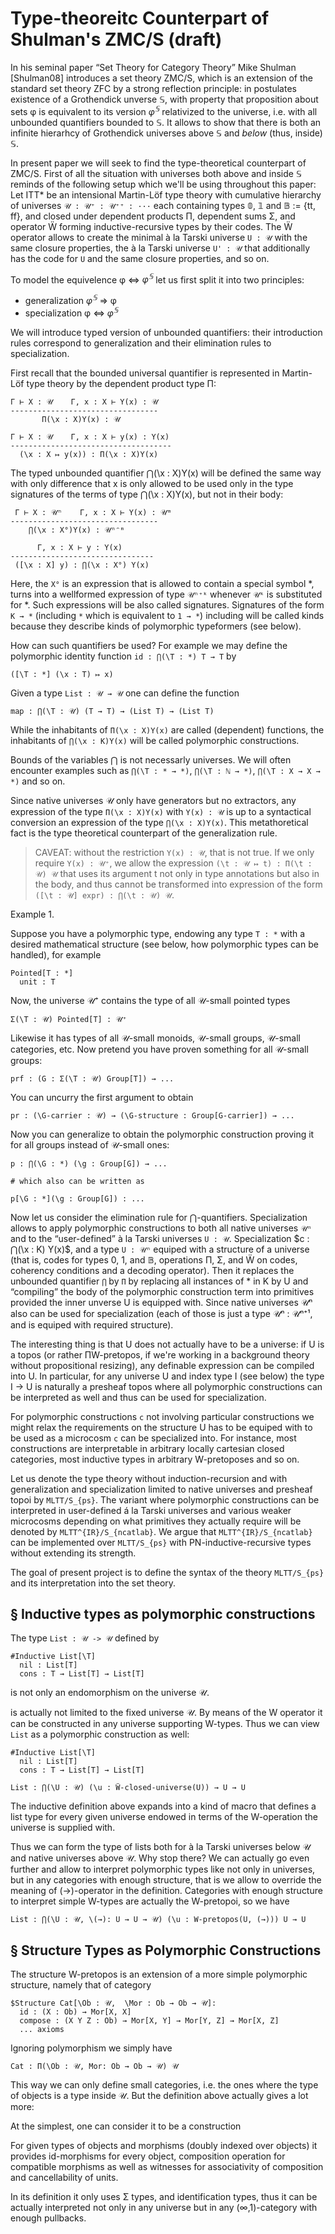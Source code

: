 Type-theoreitc Counterpart of Shulman's ZMC/S (draft)
=====================================================

In his seminal paper “Set Theory for Category Theory” Mike Shulman [Shulman08] introduces
a set theory ZMC/S, which is an extension of the standard set theory ZFC by a strong reflection
principle: in postulates existence of a Grothendick unverse 𝕊, with property that proposition
about sets φ is equivalent to its version $φ^𝕊$ relativized to the universe, i.e. with all
unbounded quantifiers bounded to 𝕊. It allows to show that there is both an infinite hierarhcy
of Grothendick universes above 𝕊 and _below_ (thus, inside) 𝕊.

In present paper we will seek to find the type-theoretical counterpart of ZMC/S. First of all
the situation with universes both above and inside 𝕊 reminds of the following setup which we'll
be using throughout this paper:
Let ITT* be an intensional Martin-Löf type theory with cumulative hierarchy of universes
`𝒰 : 𝒰⁺ : 𝒰⁺⁺ : ···` each containing types 𝟘, 𝟙 and 𝔹 := {tt, ff}, and closed under dependent
products Π, dependent sums Σ, and operator Ẅ forming inductive-recursive types by their codes.
The Ẅ operator allows to create the minimal à la Tarski universe `U : 𝒰` with the same closure
properties, the à la Tarski universe `U' : 𝒰` that additionally has the code for `U` and the
same closure properties, and so on.

To model the equivelence φ ⇔ $φ^𝕊$ let us first split it into two principles:
- generalization $φ^𝕊$ ⇒ φ
- specialization φ ⇔ $φ^𝕊$

We will introduce typed version of unbounded quantifiers: their introduction rules correspond
to generalization and their elimination rules to specialization.

First recall that the bounded universal quantifier is represented in Martin-Löf type theory by
the dependent product type П:

```
Γ ⊢ X : 𝒰    Γ, x : X ⊢ Y(x) : 𝒰
---------------------------------
       П(\x : X)Y(x) : 𝒰

Γ ⊢ X : 𝒰    Γ, x : X ⊢ y(x) : Y(x)
------------------------------------
  (\x : X ↦ y(x)) : П(\x : X)Y(x)
```

The typed unbounded quantifier ⋂(\x : X)Y(x) will be defined the same way
with only difference that x is only allowed to be used only in the type
signatures of the terms of type ⋂(\x : X)Y(x), but not in their body:
```
 Γ ⊢ X : 𝒰ⁿ    Γ, x : X ⊢ Y(x) : 𝒰ᵐ
---------------------------------
    ⋂(\x : X°)Y(x) : 𝒰ⁿᵔᵐ

      Γ, x : X ⊢ y : Y(x)
--------------------------------
 ([\x : X] y) : ⋂(\x : X°) Y(x)
```

Here, the `X°` is an expression that is allowed to contain a special symbol *, turns into
a wellformed expression of type `𝒰ⁿ⁺ᵏ` whenever `𝒰ᵏ` is substituted for *. Such expressions
will be also called signatures. Signatures of the form `K → *` (including `*` which is
equivalent to `1 → *`) including will be called kinds because they describe kinds of
polymorphic typeformers (see below).

How can such quantifiers be used? For example we may define the polymorphic identity
function `id : ⋂(\T : *) T → T` by
```
([\T : *] (\x : T) ↦ x)
```

Given a type `List : 𝒰 → 𝒰` one can define the function
```
map : ⋂(\T : 𝒰) (T → T) → (List T) → (List T)
```

While the inhabitants of `П(\x : X)Y(x)` are called (dependent) functions, the inhabitants of
`⋂(\x : K)Y(x)` will be called polymorphic constructions.

Bounds of the variables ⋂ is not necessarly universes. We will often encounter examples
such as `⋂(\T : * → *)`, `⋂(\T : ℕ → *)`, `⋂(\T : X → X → *)` and so on.

Since native universes 𝒰 only have generators but no extractors, any expression of the type
`П(\x : X)Y(x)` with `Y(x) : 𝒰` is up to a syntactical conversion an expression of the type
`⋂(\x : X)Y(x)`. This metathoretical fact is the type theoretical counterpart of
the generalization rule.

> CAVEAT: without the restriction `Y(x) : 𝒰`, that is not true. If we only require `Y(x) : 𝒰⁺`,
we allow the expression `(\t : 𝒰 ↦ t) : П(\t : 𝒰) 𝒰` that uses its argument t not only in
type annotations but also in the body, and thus cannot be transformed into expression of the
form `([\t : 𝒰] expr) : ⋂(\t : 𝒰) 𝒰`.

Example 1.

Suppose you have a polymorphic type, endowing any type `T : *` with a desired mathematical structure
(see below, how polymorphic types can be handled), for example
```
Pointed[T : *]
  unit : T
```

Now, the universe 𝒰⁺ contains the type of all 𝒰-small pointed types
```
Σ(\T : 𝒰) Pointed[T] : 𝒰⁺
```

Likewise it has types of all 𝒰-small monoids, 𝒰-small groups, 𝒰-small categories, etc.
Now pretend you have proven something for all 𝒰-small groups:
```
prf : (G : Σ(\T : 𝒰) Group[T]) → ...
```

You can uncurry the first argument to obtain
```
pr : (\G-carrier : 𝒰) → (\G-structure : Group[G-carrier]) → ...
```

Now you can generalize to obtain the polymorphic construction proving it for all groups
instead of 𝒰-small ones:

```
p : ⋂(\G : *) (\g : Group[G]) → ...

# which also can be written as

p[\G : *](\g : Group[G]) : ...
```

Now let us consider the elimination rule for ⋂-quantifiers. Specialization allows to apply
polymorphic constructions to both all native universes `𝒰ⁿ` and to the “user-defined” à la
Tarski universes `U : 𝒰`. Specialization $c : ⋂(\x : K) Y(x)$, and a type `U : 𝒰ⁿ` equiped
with a structure of a universe (that is, codes for types 0, 1, and 𝔹, operations Π, Σ, and Ẅ
on codes, coherency conditions and a decoding operator). Then it replaces the unbounded quantifier
`⋂` by `П` by replacing all instances of * in K by U and “compiling” the body of the polymorphic
construction term into primitives provided the inner unverse U is equipped with. Since native
universes 𝒰ⁿ also can be used for specialization (each of those is just a type 𝒰ⁿ : 𝒰ⁿ⁺¹, and
is equiped with required structure).

The interesting thing is that U does not actually have to be a universe: if U is a topos (or
rather ПW-pretopos, if we're working in a background theory without propositional resizing),
any definable expression can be compiled into U. In particular, for any universe U and index
type I (see below) the type I -> U is naturally a presheaf topos where all polymorphic
constructions can be interpreted as well and thus can be used for specialization.

For polymorphic constructions `c` not involving particular constructions we might relax the
requirements on the structure U has to be equiped with to be used as a microcosm `c` can be
specialized into. For instance, most constructions are interpretable in arbitrary locally
cartesian closed categories, most inductive types in arbitrary W-pretoposes and so on.

Let us denote the type theory without induction-recursion and with generalization and
specialization limited to native universes and presheaf topoi by `MLTT/S_{ps}`. The variant
where polymorphic constructions can be interpreted in user-defined á la Tarski universes
and various weaker microcosms depending on what primitives they actually require will be
denoted by `MLTT^{IR}/S_{ncatlab}`. We argue that `MLTT^{IR}/S_{ncatlab}` can be implemented
over `MLTT/S_{ps}` with PN-inductive-recursive types without extending its strength.

The goal of present project is to define the syntax of the theory `MLTT/S_{ps}` and its
interpretation into the set theory.

§ Inductive types as polymorphic constructions
----------------------------------------------

The type `List : 𝒰 -> 𝒰` defined by
```
#Inductive List[\T]
  nil : List[T]
  cons : T → List[T] → List[T]
```
is not only an endomorphism on the universe 𝒰.

is actually not
limited to the fixed universe 𝒰. By means of the W operator it can be constructed in
any universe supporting W-types.
Thus we can view `List` as a polymorphic construction as well:
```
#Inductive List[\T]
  nil : List[T]
  cons : T → List[T] → List[T]

List : ⋂(\U : 𝒰) (\u : Ẅ-closed-universe(U)) → U → U
```

The inductive definition above expands into a kind of macro that defines a list type for every
given universe endowed in terms of the W-operation the universe is supplied with.

Thus we can form the type of lists both for à la Tarski universes below 𝒰 and native universes
above 𝒰. Why stop there? We can actually go even further and allow to interpret polymorphic
types like not only in universes, but in any categories with enough structure, that is we allow
to override the meaning of (→)-operator in the definition. Categories with enough structure
to interpret simple W-types are actually the W-pretopoi, so we have
```
List : ⋂(\U : 𝒰, \(→): U → U → 𝒰) (\u : W-pretopos(U, (→))) U → U
```

§ Structure Types as Polymorphic Constructions
----------------------------------------------

The structure W-pretopos is an extension of a more simple polymorphic structure, namely that
of category
```
$Structure Cat[\Ob : 𝒰,  \Mor : Ob → Ob → 𝒰]:
  id : (X : Ob) → Mor[X, X]
  compose : (X Y Z : Ob) → Mor[X, Y] → Mor[Y, Z] → Mor[X, Z]
  ... axioms

```
Ignoring polymorphism we simply have
```
Cat : П(\Ob : 𝒰, Mor: Ob → Ob → 𝒰) 𝒰
```

This way we can only define small categories, i.e. the ones where the type of objects
is a type inside 𝒰. But the definition above actually gives a lot more:

At the simplest, one can consider it to be a construction


For given types of objects and morphisms (doubly indexed over objects) it provides
id-morphisms for every object, composition operation for compatible morphisms as well
as witnesses for associativity of composition and cancellability of units.

In its definition it only uses Σ types, and identification types, thus it can be actually
interpreted not only in any universe but in any (∞,1)-category with enough pullbacks.